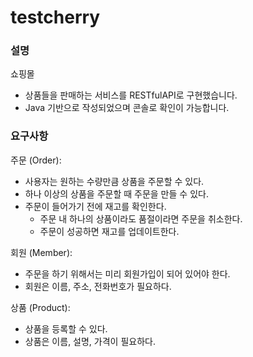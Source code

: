 # testcherry

### 설명

쇼핑몰

* 상품들을 판매하는 서비스를 RESTfulAPI로 구현했습니다.
* Java 기반으로 작성되었으며 콘솔로 확인이 가능합니다.

### 요구사항

주문 (Order):
* 사용자는 원하는 수량만큼 상품을 주문할 수 있다.
* 하나 이상의 상품을 주문할 때 주문을 만들 수 있다.
* 주문이 들어가기 전에 재고를 확인한다.
  * 주문 내 하나의 상품이라도 품절이라면 주문을 취소한다.
  * 주문이 성공하면 재고를 업데이트한다.

회원 (Member):
* 주문을 하기 위해서는 미리 회원가입이 되어 있어야 한다.
* 회원은 이름, 주소, 전화번호가 필요하다.

상품 (Product):
* 상품을 등록할 수 있다.
* 상품은 이름, 설명, 가격이 필요하다.

